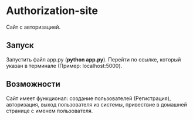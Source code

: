 # Authorization-site
Сайт с авторизацией.

## Запуск
Запустить файл app.py (__python app.py__). Перейти по ссылке, который указан в терминале (Пример: localhost:5000).

## Возможности
Сайт имеет функционал: создание пользователей (Регистрация), авторизация, выход пользователя из системы, привествие в домашней странице с именем пользователя.
